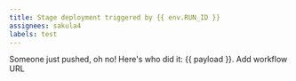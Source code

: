 ```yaml
---
title: Stage deployment triggered by {{ env.RUN_ID }}
assignees: sakula4
labels: test
---
```

Someone just pushed, oh no! Here's who did it: {{ payload }}.
Add workflow URL